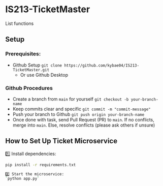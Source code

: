 # IS213-TicketMaster
List functions

## Setup
### Prerequisites:
- Github Setup `git clone https://github.com/kybae04/IS213-TicketMaster.git`
    - Or use Github Desktop

 ### Github Procedures
- Create a branch from `main` for yourself `git checkout -b your-branch-name`
- Keep commits clear and specific `git commit -m "commit-message"`
- Push your branch to Github `git push origin your-branch-name`
- Once done with task, send Pull Request (PR) to `main`. If no conflicts, merge into `main`. Else, resolve conflicts (please ask others if unsure)

## How to Set Up Ticket Microservice
1️⃣ Install dependencies:
```bash
pip install -r requirements.txt

2️⃣ Start the microservice:
`python app.py`
